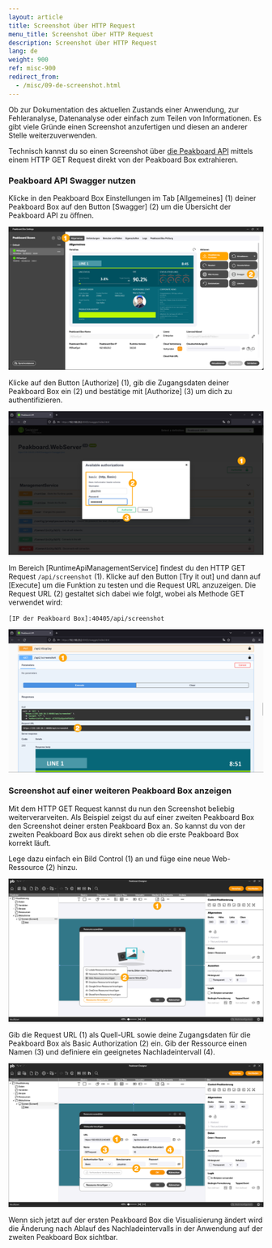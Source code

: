 ```yaml
---
layout: article
title: Screenshot über HTTP Request
menu_title: Screenshot über HTTP Request
description: Screenshot über HTTP Request
lang: de
weight: 900
ref: misc-900
redirect_from:
  - /misc/09-de-screenshot.html
---
```


Ob zur Dokumentation des aktuellen Zustands einer Anwendung, zur Fehleranalyse, Datenanalyse oder einfach zum Teilen von Informationen.
Es gibt viele Gründe einen Screenshot anzufertigen und diesen an anderer Stelle weiterzuverwenden.

Technisch kannst du so einen Screenshot über [die Peakboard API](/misc/de-API.html) mittels einem HTTP GET Request direkt von der Peakboard Box extrahieren.

### Peakboard API Swagger nutzen

Klicke in den Peakboard Box Einstellungen im Tab [Allgemeines] (1) deiner Peakboard Box auf den Button [Swagger] (2) um die Übersicht der Peakboard API zu öffnen.

![Peakboard API Swagger](/assets/images/misc/Screenshot/de_screenshot-01.png)

Klicke auf den Button [Authorize] (1), gib die Zugangsdaten deiner Peakboard Box ein (2) und bestätige mit [Authorize] (3) um dich zu authentifizieren.

![Authorize](/assets/images/misc/Screenshot/de_screenshot-02.png)

Im Bereich [RuntimeApiManagementService] findest du den HTTP GET Request `/api/screenshot` (1).
Klicke auf den Button [Try it out] und dann auf [Execute] um die Funktion zu testen und die Request URL anzuzeigen.
Die Request URL (2) gestaltet sich dabei wie folgt, wobei als Methode GET verwendet wird:

`[IP der Peakboard Box]:40405/api/screenshot`

![HTTP GET Request](/assets/images/misc/Screenshot/de_screenshot-03.png)

### Screenshot auf einer weiteren Peakboard Box anzeigen

Mit dem HTTP GET Request kannst du nun den Screenshot beliebig weiterverarveiten.
Als Beispiel zeigst du auf einer zweiten Peakboard Box den Screenshot deiner ersten Peakboard Box an.
So kannst du von der zweiten Peakboard Box aus direkt sehen ob die erste Peakboard Box korrekt läuft.

Lege dazu einfach ein Bild Control (1) an und füge eine neue Web-Ressource (2) hinzu.

![Bild Control hinzufügen](/assets/images/misc/Screenshot/de_screenshot-04.png)

Gib die Request URL (1) als Quell-URL sowie deine Zugangsdaten für die Peakboard Box als Basic Authorization (2) ein. Gib der Ressource einen Namen (3) und definiere ein geeignetes Nachladeintervall (4).

![Web-Ressource hinzufügen](/assets/images/misc/Screenshot/de_screenshot-05.png)

Wenn sich jetzt auf der ersten Peakboard Box die Visualisierung ändert wird die Änderung nach Ablauf des Nachladeintervalls in der Anwendung auf der zweiten Peakboard Box sichtbar.
